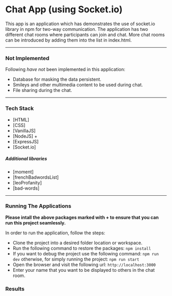 # Chat App (using Socket.io)

This app is an application which has demonstrates the use of socket.io library in npm for two-way communication.
The application has two different chat rooms where participants can join and chat. More chat rooms can be introduced by adding them into the list in index.html.

---

### Not Implemented

Following _have not_ been implemented in this application:

- Database for masking the data persistent.
- Smileys and other multimedia content to be used during chat.
- File sharing during the chat.

---

### Tech Stack

- [HTML]
- [CSS]
- [VanillaJS]
- [NodeJS] +
- [ExpressJS]
- [Socket.io]

##### Additional libraries

- [moment]
- [frenchBadwordsList]
- [leoProfanity]
- [bad-words]

---

### Running The Applications

**Please intall the above packages marked with + to ensure that you can run this project seamlessly.**

In order to run the application, follow the steps:

- Clone the project into a desired folder location or workspace.
- Run the following command to restore the packages:
  `npm install`
- If you want to debug the project use the following command:
  `npm run dev`
  otherwise, for simply running the project:
  `npm run start`
- Open the browser and visit the following url:
  `http://localhost:3000`
- Enter your name that you want to be displayed to others in the chat room.

### Results
